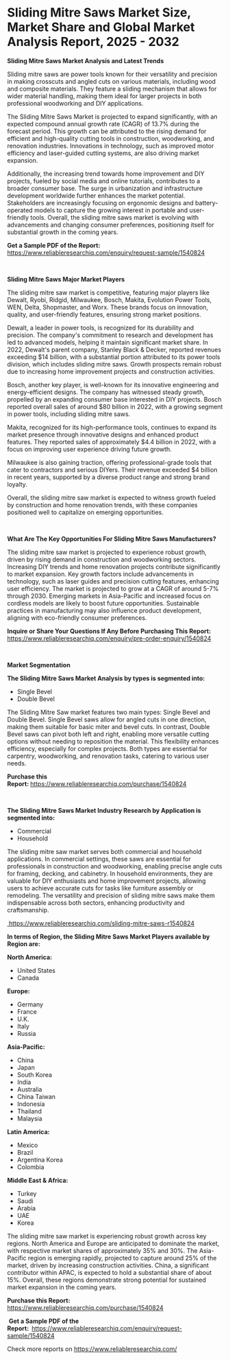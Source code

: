 <p><h1>Sliding Mitre Saws Market Size, Market Share and Global Market Analysis Report, 2025 - 2032</h1></p><p><strong>Sliding Mitre Saws Market Analysis and Latest Trends</strong></p>
<p><p>Sliding mitre saws are power tools known for their versatility and precision in making crosscuts and angled cuts on various materials, including wood and composite materials. They feature a sliding mechanism that allows for wider material handling, making them ideal for larger projects in both professional woodworking and DIY applications.</p><p>The Sliding Mitre Saws Market is projected to expand significantly, with an expected compound annual growth rate (CAGR) of 13.7% during the forecast period. This growth can be attributed to the rising demand for efficient and high-quality cutting tools in construction, woodworking, and renovation industries. Innovations in technology, such as improved motor efficiency and laser-guided cutting systems, are also driving market expansion. </p><p>Additionally, the increasing trend towards home improvement and DIY projects, fueled by social media and online tutorials, contributes to a broader consumer base. The surge in urbanization and infrastructure development worldwide further enhances the market potential. Stakeholders are increasingly focusing on ergonomic designs and battery-operated models to capture the growing interest in portable and user-friendly tools. Overall, the sliding mitre saws market is evolving with advancements and changing consumer preferences, positioning itself for substantial growth in the coming years.</p></p>
<p><strong>Get a Sample PDF of the Report:&nbsp;</strong> <a href="https://www.reliableresearchiq.com/enquiry/request-sample/1540824?utm_campaign=2298&utm_medium=2&utm_source=Github&utm_content=ia&utm_term=20022025&utm_id=sliding-mitre-saws">https://www.reliableresearchiq.com/enquiry/request-sample/1540824</a></p>
<p>&nbsp;</p>
<p><strong>Sliding Mitre Saws Major Market Players</strong></p>
<p><p>The sliding mitre saw market is competitive, featuring major players like Dewalt, Ryobi, Ridgid, Milwaukee, Bosch, Makita, Evolution Power Tools, WEN, Delta, Shopmaster, and Worx. These brands focus on innovation, quality, and user-friendly features, ensuring strong market positions.</p><p>Dewalt, a leader in power tools, is recognized for its durability and precision. The company's commitment to research and development has led to advanced models, helping it maintain significant market share. In 2022, Dewalt's parent company, Stanley Black & Decker, reported revenues exceeding $14 billion, with a substantial portion attributed to its power tools division, which includes sliding mitre saws. Growth prospects remain robust due to increasing home improvement projects and construction activities.</p><p>Bosch, another key player, is well-known for its innovative engineering and energy-efficient designs. The company has witnessed steady growth, propelled by an expanding consumer base interested in DIY projects. Bosch reported overall sales of around $80 billion in 2022, with a growing segment in power tools, including sliding mitre saws.</p><p>Makita, recognized for its high-performance tools, continues to expand its market presence through innovative designs and enhanced product features. They reported sales of approximately $4.4 billion in 2022, with a focus on improving user experience driving future growth.</p><p>Milwaukee is also gaining traction, offering professional-grade tools that cater to contractors and serious DIYers. Their revenue exceeded $4 billion in recent years, supported by a diverse product range and strong brand loyalty.</p><p>Overall, the sliding mitre saw market is expected to witness growth fueled by construction and home renovation trends, with these companies positioned well to capitalize on emerging opportunities.</p></p>
<p>&nbsp;</p>
<p><strong>What Are The Key Opportunities For Sliding Mitre Saws Manufacturers?</strong></p>
<p><p>The sliding mitre saw market is projected to experience robust growth, driven by rising demand in construction and woodworking sectors. Increasing DIY trends and home renovation projects contribute significantly to market expansion. Key growth factors include advancements in technology, such as laser guides and precision cutting features, enhancing user efficiency. The market is projected to grow at a CAGR of around 5-7% through 2030. Emerging markets in Asia-Pacific and increased focus on cordless models are likely to boost future opportunities. Sustainable practices in manufacturing may also influence product development, aligning with eco-friendly consumer preferences.</p></p>
<p><strong>Inquire or Share Your Questions If Any Before Purchasing This Report:</strong> <a href="https://www.reliableresearchiq.com/enquiry/pre-order-enquiry/1540824?utm_campaign=2298&utm_medium=2&utm_source=Github&utm_content=ia&utm_term=20022025&utm_id=sliding-mitre-saws">https://www.reliableresearchiq.com/enquiry/pre-order-enquiry/1540824</a></p>
<p>&nbsp;</p>
<p><strong>Market Segmentation</strong></p>
<p><strong>The Sliding Mitre Saws Market Analysis by types is segmented into:</strong></p>
<p><ul><li>Single Bevel</li><li>Double Bevel</li></ul></p>
<p><p>The Sliding Mitre Saw market features two main types: Single Bevel and Double Bevel. Single Bevel saws allow for angled cuts in one direction, making them suitable for basic miter and bevel cuts. In contrast, Double Bevel saws can pivot both left and right, enabling more versatile cutting options without needing to reposition the material. This flexibility enhances efficiency, especially for complex projects. Both types are essential for carpentry, woodworking, and renovation tasks, catering to various user needs.</p></p>
<p><strong>Purchase this Report:&nbsp;</strong><a href="https://www.reliableresearchiq.com/purchase/1540824?utm_campaign=2298&utm_medium=2&utm_source=Github&utm_content=ia&utm_term=20022025&utm_id=sliding-mitre-saws">https://www.reliableresearchiq.com/purchase/1540824</a></p>
<p>&nbsp;</p>
<p><strong>The Sliding Mitre Saws Market Industry Research by Application is segmented into:</strong></p>
<p><ul><li>Commercial</li><li>Household</li></ul></p>
<p><p>The sliding mitre saw market serves both commercial and household applications. In commercial settings, these saws are essential for professionals in construction and woodworking, enabling precise angle cuts for framing, decking, and cabinetry. In household environments, they are valuable for DIY enthusiasts and home improvement projects, allowing users to achieve accurate cuts for tasks like furniture assembly or remodeling. The versatility and precision of sliding mitre saws make them indispensable across both sectors, enhancing productivity and craftsmanship.</p></p>
<p><a href="https://www.reliableresearchiq.com/sliding-mitre-saws-r1540824?utm_campaign=2298&utm_medium=2&utm_source=Github&utm_content=ia&utm_term=20022025&utm_id=sliding-mitre-saws">&nbsp;https://www.reliableresearchiq.com/sliding-mitre-saws-r1540824</a></p>
<p><strong>In terms of Region, the Sliding Mitre Saws Market Players available by Region are:</strong></p>
<p>
    <p> <strong> North America: </strong>
        <ul>
            <li>United States</li>
            <li>Canada</li>
        </ul>
        </p> 
    <p> <strong> Europe: </strong>
        <ul>
            <li>Germany</li>
            <li>France</li>
            <li>U.K.</li>
            <li>Italy</li>
            <li>Russia</li>
        </ul>
        </p> 
    <p> <strong> Asia-Pacific: </strong>
        <ul>
            <li>China</li>
            <li>Japan</li>
            <li>South Korea</li>
            <li>India</li>
            <li>Australia</li>
            <li>China Taiwan</li>
            <li>Indonesia</li>
            <li>Thailand</li>
            <li>Malaysia</li>
        </ul>
        </p> 
    <p> <strong> Latin America: </strong>
        <ul>
            <li>Mexico</li>
            <li>Brazil</li>
            <li>Argentina Korea</li>
            <li>Colombia</li>
        </ul>
        </p> 
    <p> <strong> Middle East & Africa: </strong>
        <ul>
            <li>Turkey</li>
            <li>Saudi</li>
            <li>Arabia</li>
            <li>UAE</li>
            <li>Korea</li>
        </ul>
    </p>
    </p>
<p><p>The sliding mitre saw market is experiencing robust growth across key regions. North America and Europe are anticipated to dominate the market, with respective market shares of approximately 35% and 30%. The Asia-Pacific region is emerging rapidly, projected to capture around 25% of the market, driven by increasing construction activities. China, a significant contributor within APAC, is expected to hold a substantial share of about 15%. Overall, these regions demonstrate strong potential for sustained market expansion in the coming years.</p></p>
<p><strong>Purchase this Report: </strong><a href="https://www.reliableresearchiq.com/purchase/1540824?utm_campaign=2298&utm_medium=2&utm_source=Github&utm_content=ia&utm_term=20022025&utm_id=sliding-mitre-saws">https://www.reliableresearchiq.com/purchase/1540824</a></p>
<p>&nbsp;<strong>Get a Sample PDF of the Report:&nbsp;&nbsp;</strong><a href="https://www.reliableresearchiq.com/enquiry/request-sample/1540824?utm_campaign=2298&utm_medium=2&utm_source=Github&utm_content=ia&utm_term=20022025&utm_id=sliding-mitre-saws">https://www.reliableresearchiq.com/enquiry/request-sample/1540824</a></p>
<p><strong></strong></p>
<p>Check more reports on <a href="https://www.reliableresearchiq.com/?utm_campaign=2298&utm_medium=2&utm_source=Github&utm_content=ia&utm_term=20022025&utm_id=sliding-mitre-saws">https://www.reliableresearchiq.com/</a></p>